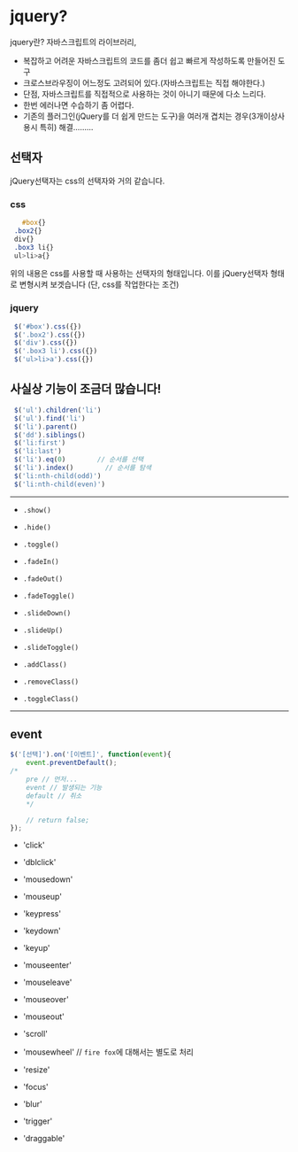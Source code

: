 # jquery?
jquery란? 자바스크립트의 라이브러리, 
- 복잡하고 어려운 자바스크립트의 코드를 좀더 쉽고 빠르게 작성하도록 만들어진 도구
- 크로스브라우징이 어느정도 고려되어 있다.(자바스크립트는 직접 해야한다.)
- 단점, 자바스크립트를 직접적으로 사용하는 것이 아니기 때문에 다소 느리다.
- 한번 에러나면 수습하기 좀 어렵다.
- 기존의 플러그인(jQuery를 더 쉽게 만드는 도구)을 여러개 겹치는 경우(3개이상사용시 특히) 해결......... 


## 선택자
jQuery선택자는 css의 선택자와 거의 같습니다.


### css
 ```css
	#box{}
  .box2{}
  div{}
  .box3 li{}
  ul>li>a{}
 ```
위의 내용은 css를 사용할 때 사용하는 선택자의 형태입니다. 
이를 jQuery선택자 형태로 변형시켜 보겟습니다
(단, css를 작업한다는 조건)

### jquery
```javascript
 $('#box').css({})
 $('.box2').css({})
 $('div').css({})
 $('.box3 li').css({})
 $('ul>li>a').css({})
```


사실상 기능이 조금더 많습니다!
---
```javascript
 $('ul').children('li')
 $('ul').find('li')
 $('li').parent()
 $('dd').siblings()
 $('li:first')
 $('li:last')
 $('li').eq(0)		  // 순서를 선택
 $('li').index()		// 순서를 탐색
 $('li:nth-child(odd)')
 $('li:nth-child(even)')
```
---

- `.show()`
- `.hide()`
- `.toggle()`

- `.fadeIn()`
- `.fadeOut()`
- `.fadeToggle()`

- `.slideDown()`
- `.slideUp()`
- `.slideToggle()`

- `.addClass()`
- `.removeClass()`
- `.toggleClass()`

---
## event

```javascript
$('[선택]').on('[이벤트]', function(event){
	event.preventDefault();
/*
	pre // 먼저...
	event // 발생되는 기능
	default // 취소
	*/

	// return false;
});
```

- 'click'
- 'dblclick'
- 'mousedown'
- 'mouseup'

- 'keypress'
- 'keydown'
- 'keyup'

- 'mouseenter'
- 'mouseleave'
- 'mouseover'
- 'mouseout'

- 'scroll'
- 'mousewheel'   // `fire fox`에 대해서는 별도로 처리
- 'resize'

- 'focus'
- 'blur'


- 'trigger'
- 'draggable'














